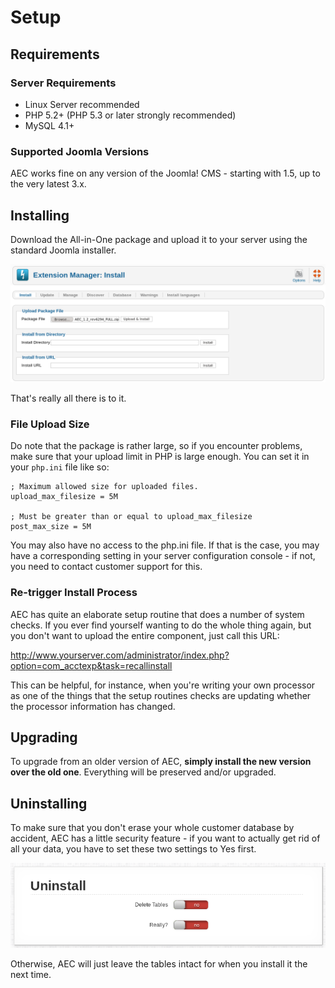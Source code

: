 # Setup

## Requirements

### Server Requirements

  * Linux Server recommended
  * PHP 5.2+ (PHP 5.3 or later strongly recommended)
  * MySQL 4.1+

### Supported Joomla Versions

AEC works fine on any version of the Joomla! CMS - starting with 1.5, up to the very latest 3.x.

## Installing

Download the All-in-One package and upload it to your server using the standard Joomla installer.

![Joomla Extension Manager](docs/img/extension-manager-install.png)

That's really all there is to it.

### File Upload Size

Do note that the package is rather large, so if you encounter problems, make sure that your upload limit in PHP is large enough. You can set it in your `php.ini` file like so:

```
; Maximum allowed size for uploaded files.
upload_max_filesize = 5M

; Must be greater than or equal to upload_max_filesize
post_max_size = 5M
```

You may also have no access to the php.ini file. If that is the case, you may have a corresponding setting in your server configuration console - if not, you need to contact customer support for this.

### Re-trigger Install Process

AEC has quite an elaborate setup routine that does a number of system checks. If you ever find yourself wanting to do the whole thing again, but you don't want to upload the entire component, just call this URL:

http://www.yourserver.com/administrator/index.php?option=com_acctexp&task=recallinstall

This can be helpful, for instance, when you're writing your own processor as one of the things that the setup routines checks are updating whether the processor information has changed.

## Upgrading

To upgrade from an older version of AEC, **simply install the new version over the old one**. Everything will be preserved and/or upgraded.

## Uninstalling

To make sure that you don't erase your whole customer database by accident, AEC has a little security feature - if you want to actually get rid of all your data, you have to set these two settings to Yes first.

![Double Checkbox to delete tables](docs/img/settings-uninstall-doublecheck.png)

Otherwise, AEC will just leave the tables intact for when you install it the next time.
